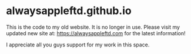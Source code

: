 # alwaysappleftd.github.io
This is the code to my old website. It is no longer in use. Please visit my updated new site at: https://alwaysappleftd.com for the latest information!

I appreciate all you guys support for my work in this space.
